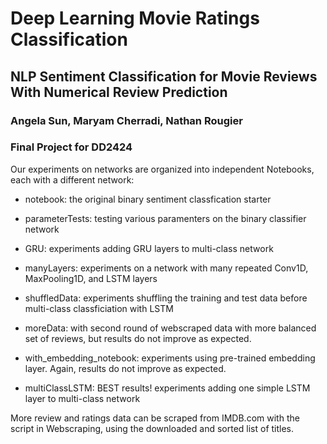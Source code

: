 # Deep Learning Movie Ratings Classification
## NLP Sentiment Classification for Movie Reviews With Numerical Review Prediction
### Angela Sun, Maryam Cherradi, Nathan Rougier

### Final Project for DD2424

Our experiments on networks are organized into independent Notebooks, each with a different network:
- notebook: the original binary sentiment classfication starter
- parameterTests: testing various paramenters on the binary classifier network
- GRU: experiments adding GRU layers to multi-class network
- manyLayers: experiments on a network with many repeated Conv1D, MaxPooling1D, and LSTM layers 
- shuffledData: experiments shuffling the training and test data before multi-class classficiation with LSTM
- moreData: with second round of webscraped data with more balanced set of reviews, but results do not improve as expected.
- with_embedding_notebook: experiments using pre-trained embedding layer. Again, results do not improve as expected.

- multiClassLSTM: BEST results! experiments adding one simple LSTM layer to multi-class network

More review and ratings data can be scraped from IMDB.com with the script in Webscraping, using the downloaded and sorted list of titles.

